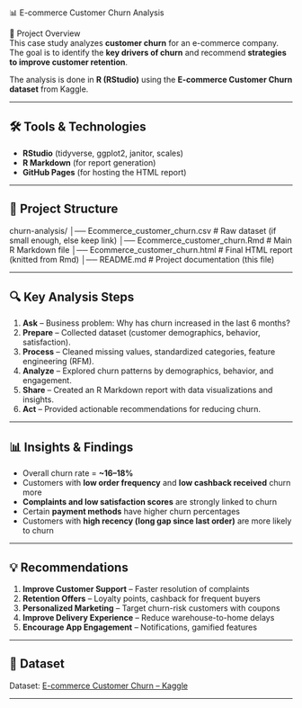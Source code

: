  📊 E-commerce Customer Churn Analysis  

 📌 Project Overview  
This case study analyzes **customer churn** for an e-commerce company.  
The goal is to identify the **key drivers of churn** and recommend **strategies to improve customer retention**.  

The analysis is done in **R (RStudio)** using the **E-commerce Customer Churn dataset** from Kaggle.  

 

---

## 🛠️ Tools & Technologies  
- **RStudio** (tidyverse, ggplot2, janitor, scales)  
- **R Markdown** (for report generation)  
- **GitHub Pages** (for hosting the HTML report)  

---

## 📂 Project Structure  
churn-analysis/
│── Ecommerce_customer_churn.csv # Raw dataset (if small enough, else keep link)
│── Ecommerce_customer_churn.Rmd # Main R Markdown file
│── Ecommerce_customer_churn.html # Final HTML report (knitted from Rmd)
│── README.md # Project documentation (this file)


---

## 🔍 Key Analysis Steps  
1. **Ask** – Business problem: Why has churn increased in the last 6 months?  
2. **Prepare** – Collected dataset (customer demographics, behavior, satisfaction).  
3. **Process** – Cleaned missing values, standardized categories, feature engineering (RFM).  
4. **Analyze** – Explored churn patterns by demographics, behavior, and engagement.  
5. **Share** – Created an R Markdown report with data visualizations and insights.  
6. **Act** – Provided actionable recommendations for reducing churn.  

---

## 📊 Insights & Findings  
- Overall churn rate = **~16–18%**  
- Customers with **low order frequency** and **low cashback received** churn more  
- **Complaints and low satisfaction scores** are strongly linked to churn  
- Certain **payment methods** have higher churn percentages  
- Customers with **high recency (long gap since last order)** are more likely to churn  

---

## 💡 Recommendations  
1. **Improve Customer Support** – Faster resolution of complaints  
2. **Retention Offers** – Loyalty points, cashback for frequent buyers  
3. **Personalized Marketing** – Target churn-risk customers with coupons  
4. **Improve Delivery Experience** – Reduce warehouse-to-home delays  
5. **Encourage App Engagement** – Notifications, gamified features  

---

## 📎 Dataset  
Dataset: [E-commerce Customer Churn – Kaggle](https://www.kaggle.com/datasets/ankitverma2010/ecommerce-customer-churn-analysis-and-prediction)  

---


